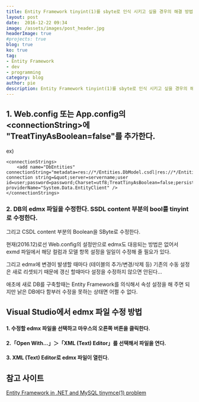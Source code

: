 ```yaml
---
title: Entity Framework tinyint(1)를 sbyte로 인식 시키고 싶을 경우의 해결 방법
layout: post
date:  2016-12-22 09:34
image: /assets/images/post_header.jpg
headerImage: true
#projects: true
blog: true
ko: true
tag:
- Entity Framework
- dev
- programming
category: blog
author: pie
description: Entity Framework tinyint(1)를 sbyte로 인식 시키고 싶을 경우의 해결 방법
---
```


## 1. Web.config 또는 App.config의 <connectionString\>에 "TreatTinyAsBoolean=false"를 추가한다.

ex)
```
<connectionStrings>
    <add name="DbEntities" connectionString="metadata=res://*/Entities.DbModel.csdl|res://*/Entities.DbModel.ssdl|res://*/Entities.DbModel.msl;provider=MySql.Data.MySqlClient;provider connection string=&quot;server=servername;user id=user;password=password;Charset=utf8;TreatTinyAsBoolean=false;persistsecurityinfo=True;database=db;" providerName="System.Data.EntityClient" />
</connectionStrings>
```

### 2. DB의 edmx 파일을 수정한다. SSDL content 부분의 bool를 tinyint로 수정한다. 
그리고 CSDL content 부분의 Boolean을 SByte로 수정한다.


현재(2016.12)로선 Web.config의 설정만으로 edmx도 대응되는 방법은 없어서 exmd 파일에서 해당 컬럼과 모델 항목 설정을 일일이 수정해 줄 필요가 있다.

그리고 edmx에 변경이 발생할 때마다 (테이블의 추가/변경/삭제 등) 기존의 수동 설정은 새로 리셋되기 때문에 갱신 할때마다 설정을 수정하지 않으면 안된다...

애초에 새로 DB를 구축할때는 Entity Framework를 의식해서 속성 설정을 해 주면 되지만 낡은 DB에다 함부러 수정을 못하는 상태면 어쩔 수 없다.


## Visual Studio에서 edmx 파일 수정 방법
#### 1. 수정할 edmx 파일을 선택하고 마우스의 오른쪽 버튼을 클릭한다.
#### 2.「Open With…」＞「XML (Text) Editor」를 선택해서 파일을 연다.
#### 3. XML (Text) Editor로 edmx 파일이 열린다.

## 참고 사이트
[Entity Framework in .NET and MySQL tinymce(1) problem](http://www.solution.to/2016/03/entity-framework-in-net-and-mysql-tinymce1-problem/)

